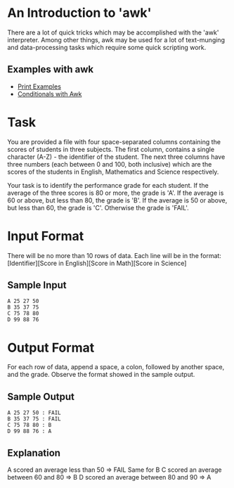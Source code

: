 # An Introduction to 'awk'
There are a lot of quick tricks which may be accomplished with the 'awk' interpreter. Among other things, awk may be used for a lot of text-munging and data-processing tasks which require some quick scripting work.

## Examples with awk
- [Print Examples](http://www.thegeekstuff.com/2010/01/awk-introduction-tutorial-7-awk-print-examples/)
- [Conditionals with Awk](https://www.thegeekstuff.com/2010/02/awk-conditional-statements/)

# Task
You are provided a file with four space-separated columns containing the scores of students in three subjects. The first column, contains a single character (A-Z) - the identifier of the student. The next three columns have three numbers (each between 0 and 100, both inclusive) which are the scores of the students in English, Mathematics and Science respectively.

Your task is to identify the performance grade for each student. If the average of the three scores is 80 or more, the grade is 'A'. If the average is 60 or above, but less than 80, the grade is 'B'. If the average is 50 or above, but less than 60, the grade is 'C'. Otherwise the grade is 'FAIL'.

# Input Format
There will be no more than 10 rows of data.
Each line will be in the format:
[Identifier][Score in English][Score in Math][Score in Science]

## Sample Input
```text
A 25 27 50
B 35 37 75
C 75 78 80
D 99 88 76
```

# Output Format
For each row of data, append a space, a colon, followed by another space, and the grade. Observe the format showed in the sample output.

## Sample Output
```text
A 25 27 50 : FAIL
B 35 37 75 : FAIL
C 75 78 80 : B
D 99 88 76 : A
```

## Explanation
A scored an average less than 50 => FAIL Same for B C scored an average between 60 and 80 => B
D scored an average between 80 and 90 => A
